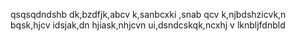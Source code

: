 qsqsqdndshb dk,bzdfjk,abcv k,sanbcxki ,snab qcv k,njbdshzicvk,n bqsk,hjcv idsjak,dn hjiask,nhjcvn ui,dsndcskqk,ncxhj v
lknbljfdnbld
